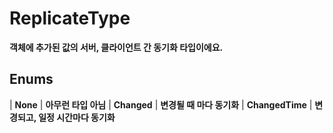 # **ReplicateType**

 **객체에 추가된 값의 서버, 클라이언트 간 동기화 타입이에요.** 
## **Enums**

| **None** |
 **아무런 타입 아님** 
| **Changed** |
 **변경될 때 마다 동기화** 
| **ChangedTime** |
 **변경되고, 일정 시간마다 동기화** 
